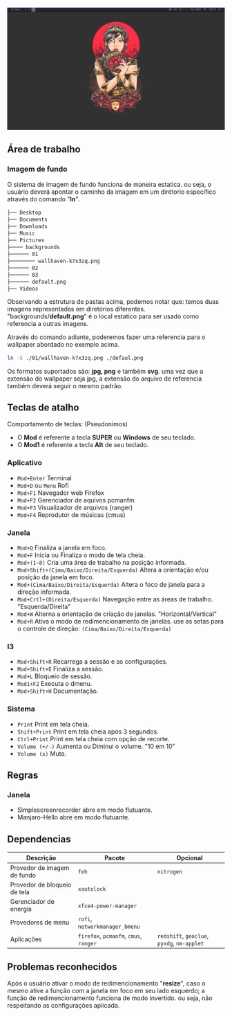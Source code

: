 ![Image](./demo.png?raw=true)

## Área de trabalho
### Imagem de fundo
O sistema de imagem de fundo funciona de maneira estatica. ou seja, o usuário deverá apontar o caminho da imagem em um dirétorio especifico através do comando "**ln**".
```
├── Desktop
├── Documents
├── Downloads
├── Music
├── Pictures
├──── backgrounds
├────── 01
├──────── wallhaven-k7x3zq.png
├────── 02
├────── 03
├────── default.png
├── Videos
```
Observando a estrutura de pastas acima, podemos notar que: temos duas imagens representadas em diretórios diferentes. "backgrounds/**default.png**" é o local estatico para ser usado como referencia a outras imagens.

Através do comando adiante, poderemos fazer uma referencia para o wallpaper abordado no exemplo acima.

```sh
ln -S ./01/wallhaven-k7x3zq.png ./defaul.png
```

Os formatos suportados são: **jpg, png** e também **svg**. uma vez que a extensão do wallpaper seja jpg, a extensão do arquivo de referencia também deverá seguir o mesmo padrão.

## Teclas de atalho
Comportamento de teclas: (Pseudonimos)
- O **Mod** é referente a tecla **SUPER** ou **Windows** de seu teclado.
- O **Mod1** é referente a tecla **Alt** de seu teclado.

### Aplicativo
- `Mod+Enter` Terminal
- `Mod+D` ou `Menu` Rofi
- `Mod+F1` Navegador web Firefox
- `Mod+F2` Gerenciador de aquivos pcmanfm
- `Mod+F3` Visualizador de arquivos (ranger)
- `Mod+F4` Reprodutor de músicas (cmus)

### Janela
- `Mod+Q` Finaliza a janela em foco.
- `Mod+F` Inicia ou Finaliza o modo de tela cheia.
- `Mod+(1~8)` Cria uma área de trabalho na posição informada.
- `Mod+Shift+(Cima/Baixo/Direita/Esquerda)` Altera a orientação e/ou posição da janela em foco.
- `Mod+(Cima/Baixo/Direita/Esquerda)` Altera o foco de janela para a direção informada.
- `Mod+Crtl+(Direita/Esquerda)` Navegação entre as áreas de trabalho. "Esquerda/Direita"
- `Mod+W` Alterna a orientação de criação de janelas. "Horizontal/Vertical"
- `Mod+R` Ativa o modo de redimencionamento de janelas. use as setas para o controle de direção: `(Cima/Baixo/Direita/Esquerda)`

### I3
- `Mod+Shift+R` Recarrega a sessão e as configurações.
- `Mod+Shift+E` Finaliza a sessão.
- `Mod+L` Bloqueio de sessão.
- `Mod1+F2` Executa o dmenu.
- `Mod+Shift+H` Documentação.

### Sistema
- `Print` Print em tela cheia.
- `Shift+Print` Print em tela cheia após 3 segundos.
- `Ctrl+Print` Print em tela cheia com opção de recorte.
- `Volume (+/-)` Aumenta ou Diminui o volume. "10 em 10"
- `Volume (x)` Mute.

## Regras
### Janela
- Simplescreenrecorder abre em modo flutuante.
- Manjaro-Hello abre em modo flutuante.

## Dependencias

| Descrição | Pacote | Opcional |
----------------- | -------------- | -------------- |
Provedor de imagem de fundo | `feh` | `nitrogen`
Provedor de bloqueio de tela | `xautolock` |
Gerenciador de energia | `xfce4-power-manager` |
Provedores de menu | `rofi`, `networkmanager_bmenu` |
Aplicações | `firefox`, `pcmanfm`, `cmus`, `ranger` | `redshift`, `geoclue`, `pyxdg`, `nm-applet`

## Problemas reconhecidos
Após o usuário ativar o modo de redimencionamento "**resize**", caso o mesmo ative a função com a janela em foco em seu lado esquerdo; a função de redimencionamento funciona de modo invertido. ou seja, não respeitando as configurações aplicada.
